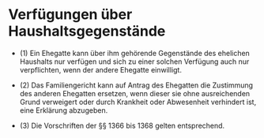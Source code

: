 # Verfügungen über Haushaltsgegenstände

- (1) Ein Ehegatte kann über ihm gehörende Gegenstände des ehelichen Haushalts nur verfügen und sich zu einer solchen Verfügung auch nur verpflichten, wenn der andere Ehegatte einwilligt.

- (2) Das Familiengericht kann auf Antrag des Ehegatten die Zustimmung des anderen Ehegatten ersetzen, wenn dieser sie ohne ausreichenden Grund verweigert oder durch Krankheit oder Abwesenheit verhindert ist, eine Erklärung abzugeben.

- (3) Die Vorschriften der §§ 1366 bis 1368 gelten entsprechend.

